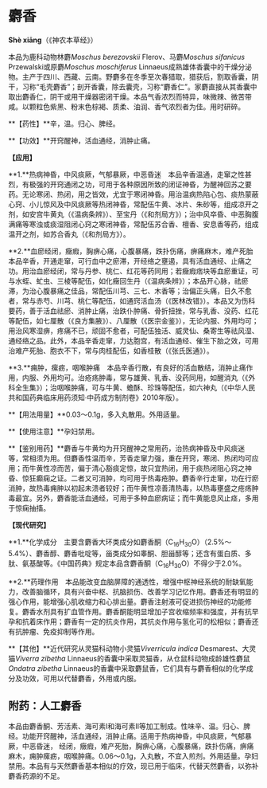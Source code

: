 # 麝香

**Shè xiāng**（《神农本草经》）

本品为鹿科动物林麝*Moschus berezovskii* Flerov、马麝*Moschus sifanicus* Przewalski或原麝*Moschus moschiferus* Linnaeus成熟雄体香囊中的干燥分泌物。主产于四川、西藏、云南。野麝多在冬季至次春猎取，猎获后，割取香囊，阴干，习称“毛壳麝香”；剖开香囊，除去囊壳，习称“麝香仁”。家麝直接从其香囊中取出麝香仁，阴干或用干燥器密闭干燥。本品气香浓烈而特异，味微辣、微苦带咸。以颗粒色紫黑、粉末色棕褐、质柔、油润、香气浓烈者为佳。用时研碎。

**【药性】**辛，温。归心、脾经。

**【功效】**开窍醒神，活血通经，消肿止痛。

**【应用】**

**1.**热病神昏，中风痰厥，气郁暴厥，中恶昏迷　本品辛香温通，走窜之性甚烈，有极强的开窍通闭之功，可用于各种原因所致的闭证神昏，为醒神回苏之要药。无论寒闭、热闭，用之皆效，尤宜于寒闭神昏。用治温病热陷心包、痰热蒙蔽心窍、小儿惊风及中风痰厥等热闭神昏，常配伍牛黄、冰片、朱砂等，组成凉开之剂，如安宫牛黄丸（《温病条辨》）、至宝丹（《和剂局方》）；治中风卒昏、中恶胸腹满痛等寒浊或痰湿阻闭心窍之寒闭神昏，常配伍苏合香、檀香、安息香等药，组成温开之剂，如苏合香丸（《和剂局方》）。

**2.**血瘀经闭，癥瘕，胸痹心痛，心腹暴痛，跌扑伤痛，痹痛麻木，难产死胎　本品辛香，开通走窜，可行血中之瘀滞，开经络之壅遏，具有活血通经、止痛之功。用治血瘀经闭，常与丹参、桃仁、红花等药同用；若癥瘕痞块等血瘀重证，可与水蛭、虻虫、三棱等配伍，如化癥回生丹（《温病条辨》）；本品开心脉，祛瘀滞，为治心腹暴痛之佳品，常配伍川芎、三七、木香等；治偏正头痛，日久不愈者，常与赤芍、川芎、桃仁等配伍，如通窍活血汤（《医林改错》）。本品又为伤科要药，善于活血祛瘀、消肿止痛，治跌仆肿痛、骨折扭挫，常与乳香、没药、红花等配伍，如七厘散（《良方集腋》）、八厘散（《医宗金鉴》），无论内服、外用均可；用治风寒湿痹，疼痛不已，顽固不愈者，可配伍独活、威灵仙、桑寄生等祛风湿、通经络之品。此外，本品辛香走窜，力达胞宫，有活血通经、催生下胎之效，可用治难产死胎、胞衣不下，常与肉桂配伍，如香桂散（《张氏医通》）。

**3.**痈肿，瘰疬，咽喉肿痛　本品辛香行散，有良好的活血散结，消肿止痛作用，内服、外用均可。治疮疡肿毒，常与雄黄、乳香、没药同用，如醒消丸（《外科全生集》）；治咽喉肿痛，可与牛黄、蟾酥、珍珠等配伍，如六神丸（《中华人民共和国药典临床用药须知·中药成方制剂卷》2010年版）。

**【用法用量】**0.03～0.1g，多入丸散用。外用适量。

**【使用注意】**孕妇禁用。

**【鉴别用药】**麝香与牛黄均为开窍醒神之常用药，治热病神昏及中风痰迷等，常相须为用。但麝香性温而辛，芳香走窜力强，重在开窍，寒闭、热闭均可应用；而牛黄性凉而苦，偏于清心豁痰定惊，故只宜热闭，用于痰热闭阻心窍之神昏、惊狂癫痫之证。二者又可消肿，均可用于热毒疮肿。麝香辛行走窜，功在行瘀消肿，故热毒痈肿以初起未溃者较好；而牛黄性凉善清热毒，以热毒壅盛之疮疡肿毒最宜。另外，麝香能活血通经，可用于多种血瘀病证；而牛黄能息风止痉，多用于惊痫抽搐。

**【现代研究】**

**1.**化学成分　主要含麝香大环类成分如麝香酮（C<sub>16</sub>H<sub>30</sub>O）（2.5%～5.4%）、麝香醇、麝香吡啶等，甾类成分如睾酮、胆甾醇等；还含有蛋白质、多肽、氨基酸等。《中国药典》规定本品含麝香酮（C<sub>16</sub>H<sub>30</sub>O）不得少于2.0%。

**2.**药理作用　本品能改变血脑屏障的通透性，增强中枢神经系统的耐缺氧能力，改善脑循环，具有兴奋中枢、抗脑损伤、改善学习记忆作用。麝香还有明显的强心作用，能增强心肌收缩力和心排出量。麝香注射液可促进损伤神经的功能修复。麝香水剂具有扩血管作用。麝香酮能明显增加子宫收缩频率和强度，并有抗早孕和抗着床作用；麝香有一定的抗炎作用，其抗炎作用与氢化可的松相似；麝香还有抗肿瘤、免疫抑制等作用。

**【其他】**近代研究从灵猫科动物小灵猫*Viverricula indica* Desmarest、大灵猫*Viverra zibetha* Linnaeus的香囊中采取灵猫香，从仓鼠科动物成龄雄性麝鼠*Ondatra zibetha* Linnaeus的香囊中采取麝鼠香，它们具有与麝香相似的化学成分及功效，可用以代替麝香，外用或内服。

## 附药：人工麝香

本品由麝香酮、芳活素、海可素Ⅰ和海可素Ⅱ等加工制成。性味辛、温。归心、脾经。功能开窍醒神，活血通经，消肿止痛。适用于热病神昏，中风痰厥，气郁暴厥，中恶昏迷， 经闭，癥瘕，难产死胎，胸痹心痛，心腹暴痛，跌扑伤痛，痹痛麻木，痈肿瘰疬，咽喉肿痛。0.06～0.1g，入丸散，不宜入煎剂。外用适量。孕妇禁用。本品有与天然麝香基本相似的疗效，现已用于临床，代替天然麝香，以弥补麝香药源的不足。